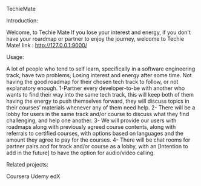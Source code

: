 TechieMate

Introduction:

Welcome, to Techie Mate
If you lose your interest and energy, if you don't have
 your roardmap or partner to enjoy the journey, welcome to Techie Mate!
link : http://127.0.0.1:9000/

Usage:

A lot of people who tend to self learn, specifically in a software engineering track, have two problems;
Losing interest and energy after some time.
Not having the good roadmap for their chosen tech track to follow, or not explanatory enough.
1-Partner every developer-to-be with another who wants to find their way into the same tech track, this will keep both of them having the energy to push themselves forward, they will discuss topics in their courses’ materials whenever any of them need help.
2- There will be a lobby for users in the same track and/or course to discuss what they find challenging, and help one another.
3- We will provide our users with roadmaps along with previously agreed course contents, along with referrals to certified courses, with options based on languages and the amount they agree to pay for the courses.
4- There will be chat rooms for partner pairs and for track and/or course as a lobby, with an [Intention to add in the future] to have the option for audio/video calling.

Related projects:

Coursera
Udemy
edX
